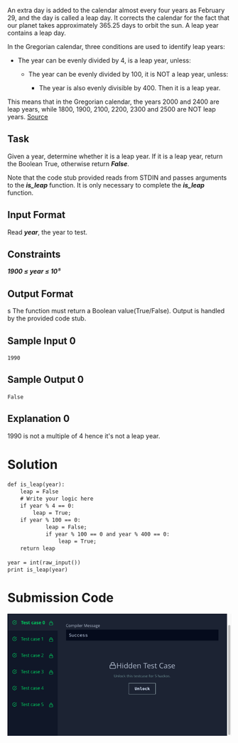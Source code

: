 An extra day is added to the calendar almost every four years as February 29, and the day is called a leap day. It corrects the calendar for the fact that our planet takes approximately 365.25 days to orbit the sun. A leap year contains a leap day.

In the Gregorian calendar, three conditions are used to identify leap years:

- The year can be evenly divided by 4, is a leap year, unless:

   - The year can be evenly divided by 100, it is NOT a leap year, unless:

      - The year is also evenly divisible by 400. Then it is a leap year.

This means that in the Gregorian calendar, the years 2000 and 2400 are leap years, while 1800, 1900, 2100, 2200, 2300 and 2500 are NOT leap years. [Source](https://www.timeanddate.com/date/leapyear.html)

## Task

Given a year, determine whether it is a leap year. If it is a leap year, return the Boolean True, otherwise return ***False***.

Note that the code stub provided reads from STDIN and passes arguments to the ***is_leap*** function. It is only necessary to complete the ***is_leap*** function.

## Input Format

Read ***year***, the year to test.

## Constraints

***1900 ≤ year ≤ 10⁵***

## Output Format
s
The function must return a Boolean value(True/False). Output is handled by the provided code stub.

## Sample Input 0
```
1990
```

## Sample Output 0
```
False
```

## Explanation 0

1990 is not a multiple of 4 hence it's not a leap year.

# Solution

```
def is_leap(year):
    leap = False
    # Write your logic here
    if year % 4 == 0:
        leap = True; 
    if year % 100 == 0:
            leap = False;
            if year % 100 == 0 and year % 400 == 0:
                leap = True;       
    return leap

year = int(raw_input())
print is_leap(year)
```

# Submission Code

<img src="../output/writeAFunction_output.png">
